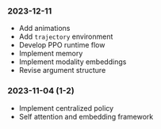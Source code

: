 ### 2023-12-11
- Add animations
- Add `trajectory` environment
- Develop PPO runtime flow
- Implement memory
- Implement modality embeddings
- Revise argument structure

### 2023-11-04 (1-2)
- Implement centralized policy
- Self attention and embedding framework
